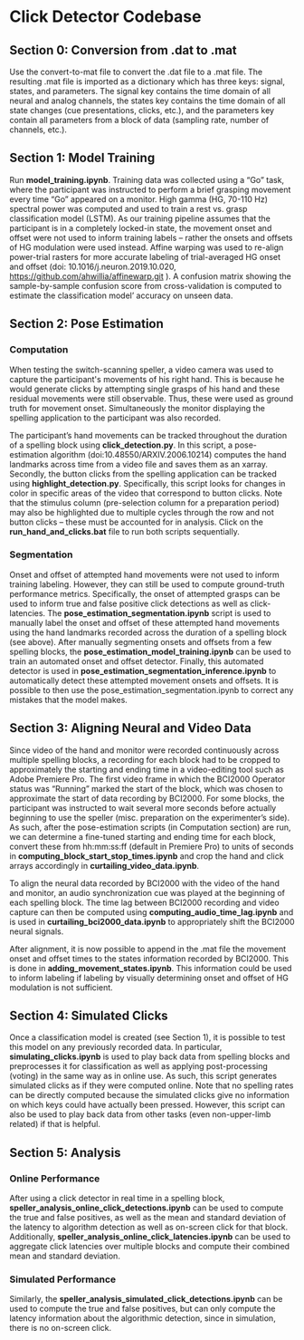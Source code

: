 # Click Detector Codebase

## Section 0: Conversion from .dat to .mat
Use the convert-to-mat  file to convert the .dat file to a .mat file. The resulting .mat file is imported as a dictionary which has three keys: signal, states, and parameters. The signal key contains the time domain of all neural and analog channels, the states key contains the time domain of all state changes (cue presentations, clicks, etc.), and the parameters key contain all parameters from a block of data (sampling rate, number of channels, etc.).

## Section 1: Model Training
Run **model_training.ipynb**. Training data was collected using a “Go” task, where the participant was instructed to perform a brief grasping movement every time “Go” appeared on a monitor. High gamma (HG, 70-110 Hz) spectral power was computed and used to train a rest vs. grasp classification model (LSTM). As our training pipeline assumes that the participant is in a completely locked-in state, the movement onset and offset were not used to inform training labels – rather the onsets and offsets of HG modulation were used instead. Affine warping was used to re-align power-trial rasters for more accurate labeling of trial-averaged HG onset and offset (doi: 10.1016/j.neuron.2019.10.020, https://github.com/ahwillia/affinewarp.git ). A confusion matrix showing the sample-by-sample confusion score from cross-validation is computed to estimate the classification model’ accuracy on unseen data.

## Section 2: Pose Estimation
### Computation
When testing the switch-scanning speller, a video camera was used to capture the participant's movements of his right hand. This is because he would generate clicks by attempting single grasps of his hand and these residual movements were still observable. Thus, these were used as ground truth for movement onset. Simultaneously the monitor displaying the spelling application to the participant was also recorded. 

The participant’s hand movements can be tracked throughout the duration of a spelling block using **click_detection.py**. In this script, a pose-estimation algorithm (doi:10.48550/ARXIV.2006.10214) computes the hand landmarks across time from a video file and saves them as an xarray. Secondly, the button clicks from the spelling application can be tracked using **highlight_detection.py**. Specifically, this script looks for changes in color in specific areas of the video that correspond to button clicks. Note that the stimulus column (pre-selection column for a preparation period) may also be highlighted due to multiple cycles through the row and not button clicks – these must be accounted for in analysis. Click on the **run_hand_and_clicks.bat** file to run both scripts sequentially.

### Segmentation
Onset and offset of attempted hand movements were not used to inform training labeling. However, they can still be used to compute ground-truth performance metrics. Specifically, the onset of attempted grasps can be used to inform true and false positive click detections as well as click-latencies. The **pose_estimation_segmentation.ipynb** script is used to manually label the onset and offset of these attempted hand movements using the hand landmarks recorded across the duration of a spelling block (see above). After manually segmenting onsets and offsets from a few spelling blocks, the **pose_estimation_model_training.ipynb** can be used to train an automated onset and offset detector. Finally, this automated detector is used in **pose_estimation_segmentation_inference.ipynb** to automatically detect these attempted movement onsets and offsets. It is possible to then use the pose_estimation_segmentation.ipynb to correct any mistakes that the model makes.

## Section 3: Aligning Neural and Video Data
Since video of the hand and monitor were recorded continuously across multiple spelling blocks, a recording for each block had to be cropped to approximately the starting and ending time in a video-editing tool such as Adobe Premiere Pro. The first video frame in which the BCI2000 Operator status was “Running” marked the start of the block, which was chosen to approximate the start of data recording by BCI2000. For some blocks, the participant was instructed to wait several more seconds before actually beginning to use the speller (misc. preparation on the experimenter’s side). As such, after the pose-estimation scripts (in Computation section) are run, we can determine a fine-tuned starting and ending time for each block, convert these from hh:mm:ss:ff (default in Premiere Pro) to units of seconds in **computing_block_start_stop_times.ipynb** and crop the hand and click arrays accordingly in **curtailing_video_data.ipynb**. 

To align the neural data recorded by BCI2000 with the video of the hand and monitor, an audio synchronization cue was played at the beginning of each spelling block. The time lag between BCI2000 recording and video capture can then be computed using **computing_audio_time_lag.ipynb** and is used in **curtailing_bci2000_data.ipynb** to appropriately shift the BCI2000 neural signals.

After alignment, it is now possible to append in the .mat file the movement onset and offset times to the states information recorded by BCI2000. This is done in **adding_movement_states.ipynb**. This information could be used to inform labeling if labeling by visually determining onset and offset of HG modulation is not sufficient.

## Section 4: Simulated Clicks
Once a classification model is created (see Section 1), it is possible to test this model on any previously recorded data. In particular, **simulating_clicks.ipynb** is used to play back data from spelling blocks and preprocesses it for classification as well as applying post-processing (voting) in the same way as in online use. As such, this script generates simulated clicks as if they were computed online. Note that no spelling rates can be directly computed because the simulated clicks give no information on which keys could have actually been pressed. However, this script can also be used to play back data from other tasks (even non-upper-limb related) if that is helpful.

## Section 5: Analysis
### Online Performance
After using a click detector in real time in a spelling block, **speller_analysis_online_click_detections.ipynb** can be used to compute the true and false positives, as well as the mean and standard deviation of the latency to algorithm detection as well as on-screen click  for that block. Additionally, **speller_analysis_online_click_latencies.ipynb** can be used to aggregate click latencies over multiple blocks and compute their combined mean and standard deviation.

### Simulated Performance
Similarly, the **speller_analysis_simulated_click_detections.ipynb** can be used to compute the true and false positives, but can only compute the latency information about the algorithmic detection, since in simulation, there is no on-screen click. 
